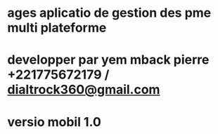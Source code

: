 # ages aplicatio de gestion des pme multi plateforme
# developper par yem mback pierre  +221775672179 / dialtrock360@gmail.com
# versio mobil 1.0
